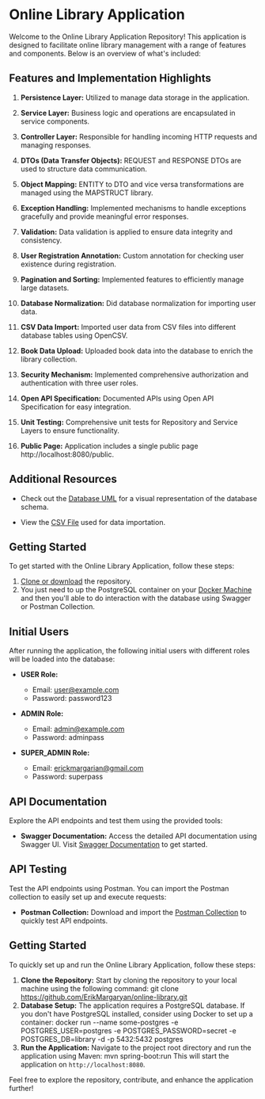 # Online Library Application

Welcome to the Online Library Application Repository! This application is designed to facilitate online library management with a range of features and components. Below is an overview of what's included:

## Features and Implementation Highlights

1. **Persistence Layer:** Utilized to manage data storage in the application.

2. **Service Layer:** Business logic and operations are encapsulated in service components.

3. **Controller Layer:** Responsible for handling incoming HTTP requests and managing responses.

4. **DTOs (Data Transfer Objects):** REQUEST and RESPONSE DTOs are used to structure data communication.

5. **Object Mapping:** ENTITY to DTO and vice versa transformations are managed using the MAPSTRUCT library.

6. **Exception Handling:** Implemented mechanisms to handle exceptions gracefully and provide meaningful error responses.

7. **Validation:** Data validation is applied to ensure data integrity and consistency.

8. **User Registration Annotation:** Custom annotation for checking user existence during registration.

9. **Pagination and Sorting:** Implemented features to efficiently manage large datasets.

10. **Database Normalization:** Did database normalization for importing user data.

11. **CSV Data Import:** Imported user data from CSV files into different database tables using OpenCSV.

12. **Book Data Upload:** Uploaded book data into the database to enrich the library collection.

13. **Security Mechanism:** Implemented comprehensive authorization and authentication with three user roles.

14. **Open API Specification:** Documented APIs using Open API Specification for easy integration.

15. **Unit Testing:** Comprehensive unit tests for Repository and Service Layers to ensure functionality.

16. **Public Page:** Application includes a single public page http://localhost:8080/public.

## Additional Resources

- Check out the [Database UML](https://github.com/ErikMargaryan/online-library/blob/master/online-library-diagram.uml) for a visual representation of the database schema.

- View the [CSV File](https://github.com/ErikMargaryan/online-library/blob/master/data-tVJ5E-PoXliPdkzyzbeE0.csv) used for data importation.

## Getting Started

To get started with the Online Library Application, follow these steps:

1. [Clone or download](https://github.com/ErikMargaryan/online-library) the repository.
2. You just need to up the PostgreSQL container on your [Docker Machine](https://hub.docker.com/_/postgres) and then you'll able to do interaction with the database using Swagger or Postman Collection.

## Initial Users

After running the application, the following initial users with different roles will be loaded into the database:

- **USER Role:** 
  - Email: user@example.com
  - Password: password123

- **ADMIN Role:** 
  - Email: admin@example.com
  - Password: adminpass

- **SUPER_ADMIN Role:** 
  - Email: erickmargarian@gmail.com
  - Password: superpass

## API Documentation

Explore the API endpoints and test them using the provided tools:

- **Swagger Documentation:** Access the detailed API documentation using Swagger UI. Visit [Swagger Documentation](http://localhost:8080/swagger-ui/index.html) to get started.

## API Testing

Test the API endpoints using Postman. You can import the Postman collection to easily set up and execute requests:

- **Postman Collection:** Download and import the [Postman Collection](https://erikmargaryan.postman.co/workspace/New-Team-Workspace~b9b7d285-db38-4fc6-abb8-14adaa0ce421/collection/14751799-768c0a90-5c1a-4f7d-8a2e-2b575ebdae7e?action=share&creator=14751799) to quickly test API endpoints.

## Getting Started

To quickly set up and run the Online Library Application, follow these steps:

1. **Clone the Repository:** Start by cloning the repository to your local machine using the following command:
   git clone https://github.com/ErikMargaryan/online-library.git
2. **Database Setup:** The application requires a PostgreSQL database. If you don't have PostgreSQL installed, consider using Docker to set up a container:
   docker run --name some-postgres -e POSTGRES_USER=postgres -e POSTGRES_PASSWORD=secret -e POSTGRES_DB=library -d -p 5432:5432 postgres
4. **Run the Application:** Navigate to the project root directory and run the application using Maven:
   mvn spring-boot:run
   This will start the application on `http://localhost:8080`.
   
Feel free to explore the repository, contribute, and enhance the application further!

